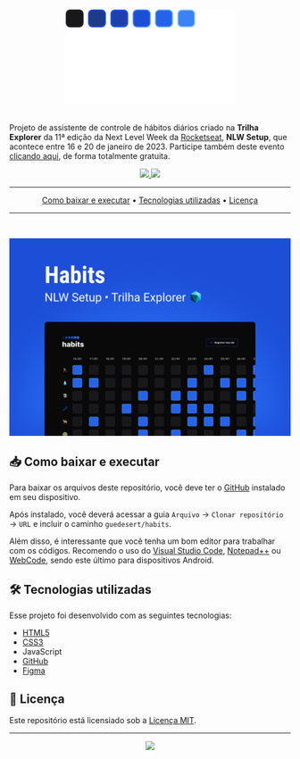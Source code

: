 <h1 align="center">

![Logomarca do aplicativo Habits](./assets/logo.svg)

</h1>

Projeto de assistente de controle de hábitos diários criado na **Trilha Explorer** da 11ª edição da Next Level Week da [Rocketseat](https://github.com/Rocketseat), **NLW Setup**, que acontece entre 16 e 20 de janeiro de 2023. Participe também deste evento [clicando aqui](https://nlw.rocketseat.com.br/convite/emanuel-4451), de forma totalmente gratuita.
<div align="center">
  <a href="#">
    <p align="center">
      <img src="https://img.shields.io/github/directory-file-count/guedesert/habits?style=for-the-badge&color=blue&label=arquivos">
      <img src="https://img.shields.io/github/repo-size/guedesert/habits?style=for-the-badge&color=blue&label=tamanho"/>
    </p>
  </a>
  <hr>
  <a href="#-como-baixar-e-executar">Como baixar e executar</a> • 
  <a href="#-tecnologias-utilizadas">Tecnologias utilizadas</a> • 
  <a href="#-licença">Licença</a>
  <hr>
  <br>

  ![Capa do projeto Habits](./assets/capa.svg)

</div>

## 📥 Como baixar e executar
Para baixar os arquivos deste repositório, você deve ter o [GitHub](https://github.com/) instalado em seu dispositivo.

Após instalado, você deverá acessar a guia `Arquivo` → `Clonar repositório` → `URL` e incluir o caminho `guedesert/habits`.

Além disso, é interessante que você tenha um bom editor para trabalhar com os códigos. Recomendo o uso do [Visual Studio Code](https://code.visualstudio.com/), [Notepad++](https://notepad-plus-plus.org/) ou [WebCode](https://play.google.com/store/apps/details?id=com.qamar.ide.web&hl=pt_BR&gl=US), sendo este último para dispositivos Android.

## 🛠 Tecnologias utilizadas
Esse projeto foi desenvolvido com as seguintes tecnologias:
- [HTML5](https://html.spec.whatwg.org/multipage/)
- [CSS3](https://www.w3.org/Style/CSS/)
- JavaScript
- [GitHub](https://github.com/)
- [Figma](https://www.figma.com/)

## 📃 Licença
Este repositório está licensiado sob a [Licença MIT](./LICENSE).

<hr>
<div align="center">
  <a href="./LICENSE"><img src="https://img.shields.io/github/license/guedesert/habits?style=for-the-badge&color=blue"/></a>
</div>